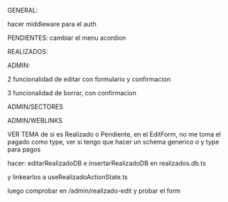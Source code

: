 GENERAL:

hacer middleware para el auth

PENDIENTES:
cambiar el menu acordion


REALIZADOS:


ADMIN:

2 funcionalidad de editar con formulario y confirmacion

3 funcionalidad de borrar, con confirmacion

ADMIN/SECTORES

ADMIN/WEBLINKS


VER TEMA de si es Realizado o Pendiente, en el EditForm, no me toma el pagado como type, ver si tengo que hacer un schema generico o y type para pagos


hacer: editarRealizadoDB e insertarRealizadoDB en realizados.db.ts

y linkearlos a useRealizadoActionState.ts

luego comprobar en /admin/realizado-edit y probar el form



